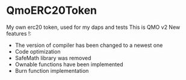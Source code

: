 # QmoERC20Token
My own erc20 token, used for my daps and tests
This is QMO v2
New features !:
- The version of compiler has been changed to a newest one
- Code optimization
- SafeMath library was removed
- Ownable functions have been implemented
- Burn function implementation

